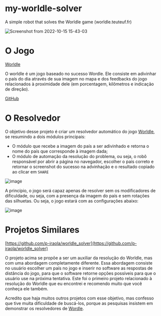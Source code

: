 # my-worldle-solver
A simple robot that solves the Worldle game (worldle.teuteuf.fr)

![Screenshot from 2022-10-15 15-43-03](https://user-images.githubusercontent.com/48096245/196002988-91a085a2-023e-4984-a87e-c6ac2ed6816e.png)


# O Jogo

[Worldle](https://worldle.teuteuf.fr/)

O worldle é um jogo baseado no sucesso Wordle. Ele consiste em adivinhar o país do dia através de sua imagem no mapa e dos feedbacks do jogo relacionados à proximidade dele (em porcentagem, kilômetros e indicação de direção). 

[GitHub](https://github.com/teuteuf/worldle)

# O Resolvedor

O objetivo desse projeto é criar um resolvedor automático do jogo [Worldle](https://worldle.teuteuf.fr/), se resumindo a dois módulos principais:

- O módulo que recebe a imagem do país a ser adivinhado e retorna o nome do país que corresponde à imagem dada;
- O módulo de automação da resolução do problema, ou seja, o robô responsável por abrir a página no navegador, escolher o país correto e retornar o screenshot do sucesso na advinhação e o resultado copiado ao clicar em `SHARE`

![image](https://user-images.githubusercontent.com/48096245/193467054-41765396-4707-47e5-b267-ea10a74be740.png)


A princípio, o jogo será capaz apenas de resolver sem os modificadores de dificuldade, ou seja, com a presença da imagem do país e sem rotações das silhuetas. Ou seja, o jogo estará com as configurações abaixo:

![image](https://user-images.githubusercontent.com/48096245/193467039-ef36e7d9-1e9e-4ecc-aebd-1c6ff83a8adb.png)

# Projetos Similares

[https://github.com/p-iraola/worldle_solver](https://github.com/p-iraola/worldle_solver)

O projeto acima se propõe a ser um auxiliar da resolução do Worldle, mas com uma abordagem completamente diferente. Essa abordagem consiste no usuário escolher um país no jogo e inserir no software as respostas de distância do jogo, para que o software retorne opções possíveis para que o usuário use na próxima tentativa. Este foi o primeiro projeto relacionado à resolução do Worldle que eu encontrei e recomendo muito que você conheça ele também.

Acredito que haja muitos outros projetos com esse objetivo, mas confesso que tive muita dificuldade de buscá-los, porque as pesquisas insistem em demonstrar os resolvedores de [Wordle](https://www.nytimes.com/games/wordle/index.html).
